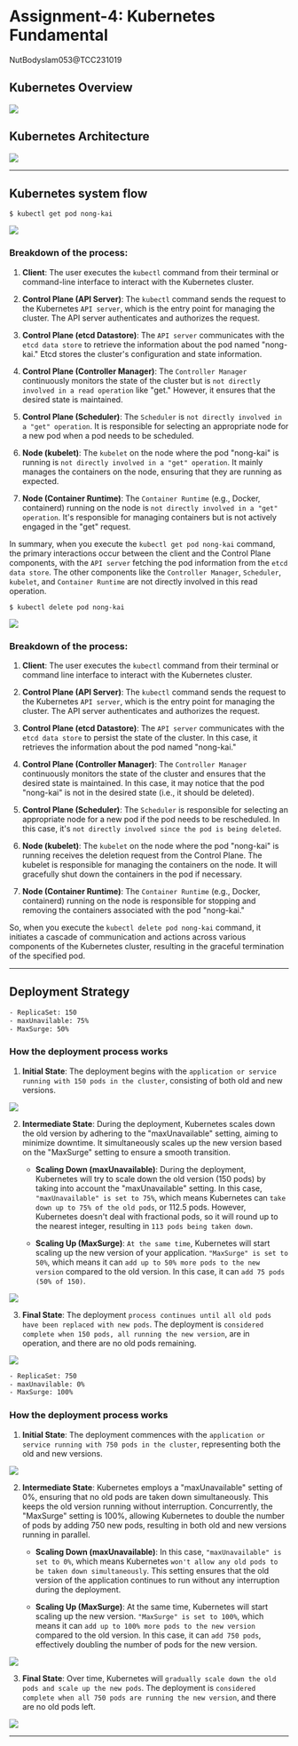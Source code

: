 # Assignment-4: Kubernetes Fundamental
NutBodyslam053@TCC231019

## Kubernetes Overview
![](images/kubernetes_overview.png)

## Kubernetes Architecture
![](images/kubernetes_architecture.png)

---

## Kubernetes system flow
```
$ kubectl get pod nong-kai
```

![](images/assignment-2-1.png)

### Breakdown of the process:

1. **Client**: The user executes the `kubectl` command from their terminal or command-line interface to interact with the Kubernetes cluster.

2. **Control Plane (API Server)**: The `kubectl` command sends the request to the Kubernetes `API server`, which is the entry point for managing the cluster. The API server authenticates and authorizes the request.

3. **Control Plane (etcd Datastore)**: The `API server` communicates with the `etcd data store` to retrieve the information about the pod named "nong-kai." Etcd stores the cluster's configuration and state information.

4. **Control Plane (Controller Manager)**: The `Controller Manager` continuously monitors the state of the cluster but is `not directly involved in a read operation` like "get." However, it ensures that the desired state is maintained.

5. **Control Plane (Scheduler)**: The `Scheduler` is `not directly involved in a "get" operation`. It is responsible for selecting an appropriate node for a new pod when a pod needs to be scheduled.

6. **Node (kubelet)**: The `kubelet` on the node where the pod "nong-kai" is running is `not directly involved in a "get" operation`. It mainly manages the containers on the node, ensuring that they are running as expected.

7. **Node (Container Runtime)**: The `Container Runtime` (e.g., Docker, containerd) running on the node is `not directly involved in a "get" operation`. It's responsible for managing containers but is not actively engaged in the "get" request.

In summary, when you execute the `kubectl get pod nong-kai` command, the primary interactions occur between the client and the Control Plane components, with the `API server` fetching the pod information from the `etcd data store`. The other components like the `Controller Manager`, `Scheduler`, `kubelet`, and `Container Runtime` are not directly involved in this read operation.

```
$ kubectl delete pod nong-kai
```

![](images/assignment-2-2.png)

### Breakdown of the process:

1. **Client**: The user executes the `kubectl` command from their terminal or command line interface to interact with the Kubernetes cluster.

2. **Control Plane (API Server)**: The `kubectl` command sends the request to the Kubernetes `API server`, which is the entry point for managing the cluster. The API server authenticates and authorizes the request.

3. **Control Plane (etcd Datastore)**: The `API server` communicates with the `etcd data store` to persist the state of the cluster. In this case, it retrieves the information about the pod named "nong-kai."

4. **Control Plane (Controller Manager)**: The `Controller Manager` continuously monitors the state of the cluster and ensures that the desired state is maintained. In this case, it may notice that the pod "nong-kai" is not in the desired state (i.e., it should be deleted).

5. **Control Plane (Scheduler)**: The `Scheduler` is responsible for selecting an appropriate node for a new pod if the pod needs to be rescheduled. In this case, it's `not directly involved since the pod is being deleted`.

6. **Node (kubelet)**: The `kubelet` on the node where the pod "nong-kai" is running receives the deletion request from the Control Plane. The kubelet is responsible for managing the containers on the node. It will gracefully shut down the containers in the pod if necessary.

7. **Node (Container Runtime)**: The `Container Runtime` (e.g., Docker, containerd) running on the node is responsible for stopping and removing the containers associated with the pod "nong-kai."

So, when you execute the `kubectl delete pod nong-kai` command, it initiates a cascade of communication and actions across various components of the Kubernetes cluster, resulting in the graceful termination of the specified pod.

---

## Deployment Strategy

```bash
- ReplicaSet: 150
- maxUnavilable: 75%
- MaxSurge: 50% 
```

### How the deployment process works

1. **Initial State**: The deployment begins with the `application or service running with 150 pods in the cluster`, consisting of both old and new versions.

![](images/DeploymentStrategy1-Current.png)

2. **Intermediate State**: During the deployment, Kubernetes scales down the old version by adhering to the "maxUnavailable" setting, aiming to minimize downtime. It simultaneously scales up the new version based on the "MaxSurge" setting to ensure a smooth transition.
   
   - **Scaling Down (maxUnavailable)**: During the deployment, Kubernetes will try to scale down the old version (150 pods) by taking into account the "maxUnavailable" setting. In this case, `"maxUnavailable" is set to 75%`, which means Kubernetes can `take down up to 75% of the old pods`, or 112.5 pods. However, Kubernetes doesn't deal with fractional pods, so it will round up to the nearest integer, resulting in `113 pods being taken down`.

   - **Scaling Up (MaxSurge)**: `At the same time`, Kubernetes will start scaling up the new version of your application. `"MaxSurge" is set to 50%`, which means it can `add up to 50% more pods to the new version` compared to the old version. In this case, it can `add 75 pods (50% of 150)`.
   
![](images/DeploymentStrategy1-Intermediate.png)

3. **Final State**: The deployment `process continues until all old pods have been replaced with new pods`. The deployment is `considered complete when 150 pods, all running the new version`, are in operation, and there are no old pods remaining.

![](images/DeploymentStrategy1-Final.png)


```bash
- ReplicaSet: 750
- maxUnavilable: 0%
- MaxSurge: 100% 
```

### How the deployment process works

1. **Initial State**: The deployment commences with the `application or service running with 750 pods in the cluster`, representing both the old and new versions.
   
![](images/DeploymentStrategy2-Current.png)

2. **Intermediate State**: Kubernetes employs a "maxUnavailable" setting of 0%, ensuring that no old pods are taken down simultaneously. This keeps the old version running without interruption. Concurrently, the "MaxSurge" setting is 100%, allowing Kubernetes to double the number of pods by adding 750 new pods, resulting in both old and new versions running in parallel.

   - **Scaling Down (maxUnavailable)**: In this case, `"maxUnavailable" is set to 0%`, which means Kubernetes `won't allow any old pods to be taken down simultaneously`. This setting ensures that the old version of the application continues to run without any interruption during the deployment.

   - **Scaling Up (MaxSurge)**: At the same time, Kubernetes will start scaling up the new version. `"MaxSurge" is set to 100%`, which means it can `add up to 100% more pods to the new version` compared to the old version. In this case, it can `add 750 pods`, effectively doubling the number of pods for the new version.

![](images/DeploymentStrategy2-Intermediate.png)

3. **Final State**: Over time, Kubernetes will `gradually scale down the old pods and scale up the new pods`. The deployment is `considered complete when all 750 pods are running the new version`, and there are no old pods left.

![](images/DeploymentStrategy2-Final.png)

---
